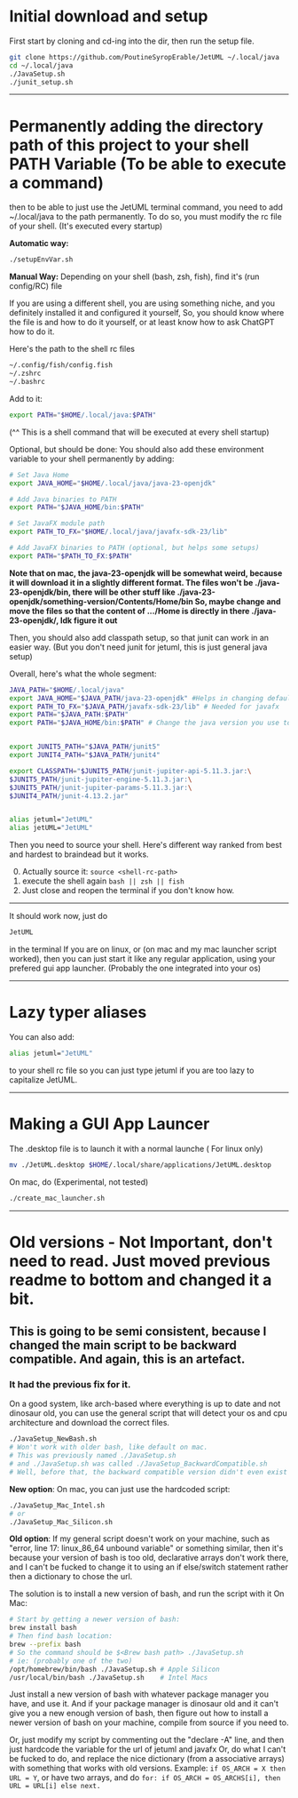 # Initial download and setup

First start by cloning and cd-ing into the dir, then run the setup file.

```bash
git clone https://github.com/PoutineSyropErable/JetUML ~/.local/java
cd ~/.local/java
./JavaSetup.sh
./junit_setup.sh
```

---

# Permanently adding the directory path of this project to your shell PATH Variable (To be able to execute a command)

then to be able to just use the JetUML terminal command, you need to add ~/.local/java to the path permanently.
To do so, you must modify the rc file of your shell. (It's executed every startup)

**Automatic way:**

```bash
./setupEnvVar.sh
```

**Manual Way:**
Depending on your shell (bash, zsh, fish), find it's (run config/RC) file

If you are using a different shell, you are using something niche, and you definitely installed it and configured it yourself,
So, you should know where the file is and how to do it yourself, or at least know how to ask ChatGPT how to do it.

Here's the path to the shell rc files

```bash
~/.config/fish/config.fish
~/.zshrc
~/.bashrc
```

Add to it:

```bash
export PATH="$HOME/.local/java:$PATH"
```

(^^ This is a shell command that will be executed at every shell startup)

Optional, but should be done:
You should also add these environment variable to your shell permanently by adding:

```bash
# Set Java Home
export JAVA_HOME="$HOME/.local/java/java-23-openjdk"

# Add Java binaries to PATH
export PATH="$JAVA_HOME/bin:$PATH"

# Set JavaFX module path
export PATH_TO_FX="$HOME/.local/java/javafx-sdk-23/lib"

# Add JavaFX binaries to PATH (optional, but helps some setups)
export PATH="$PATH_TO_FX:$PATH"
```

**Note that on mac, the java-23-openjdk will be somewhat weird, because it will download it in a slightly different format.
The files won't be ./java-23-openjdk/bin, there will be other stuff like ./java-23-openjdk/something-version/Contents/Home/bin
So, maybe change and move the files so that the content of .../Home is directly in there ./java-23-openjdk/, Idk figure it out**

Then, you should also add classpath setup, so that junit can work in an easier way. (But you don't need junit for jetuml, this is just
general java setup)

Overall, here's what the whole segment:

```bash
JAVA_PATH="$HOME/.local/java"
export JAVA_HOME="$JAVA_PATH/java-23-openjdk" #Helps in changing default java
export PATH_TO_FX="$JAVA_PATH/javafx-sdk-23/lib" # Needed for javafx
export PATH="$JAVA_PATH:$PATH"
export PATH="$JAVA_HOME/bin:$PATH" # Change the java version you use to java23 I downloaded


export JUNIT5_PATH="$JAVA_PATH/junit5"
export JUNIT4_PATH="$JAVA_PATH/junit4"

export CLASSPATH="$JUNIT5_PATH/junit-jupiter-api-5.11.3.jar:\
$JUNIT5_PATH/junit-jupiter-engine-5.11.3.jar:\
$JUNIT5_PATH/junit-jupiter-params-5.11.3.jar:\
$JUNIT4_PATH/junit-4.13.2.jar"


alias jetuml="JetUML"
alias jetUML="JetUML"
```

Then you need to source your shell. Here's different way ranked from best and hardest to braindead but it works.

0. Actually source it: `source <shell-rc-path>`
1. execute the shell again `bash || zsh || fish`
2. Just close and reopen the terminal if you don't know how.

---

It should work now, just do

```bash
JetUML
```

in the terminal
If you are on linux, or (on mac and my mac launcher script worked), then you can just start it like any regular application,
using your prefered gui app launcher. (Probably the one integrated into your os)

---

# Lazy typer aliases

You can also add:

```bash
alias jetuml="JetUML"
```

to your shell rc file so you can just type jetuml if you are too lazy to capitalize JetUML.

---

# Making a GUI App Launcer

The .desktop file is to launch it with a normal launche ( For linux only)

```bash
mv ./JetUML.desktop $HOME/.local/share/applications/JetUML.desktop
```

On mac, do (Experimental, not tested)

```bash
./create_mac_launcher.sh
```

---

# Old versions - Not Important, don't need to read. Just moved previous readme to bottom and changed it a bit.

## This is going to be semi consistent, because I changed the main script to be backward compatible. And again, this is an artefact.

### It had the previous fix for it.

On a good system, like arch-based where everything is up to date and not dinosaur old,
you can use the general script that will detect your os and cpu architecture and download the correct files.

```bash
./JavaSetup_NewBash.sh
# Won't work with older bash, like default on mac.
# This was previously named ./JavaSetup.sh
# and ./JavaSetup.sh was called ./JavaSetup_BackwardCompatible.sh
# Well, before that, the backward compatible version didn't even exist
```

**New option**:
On mac, you can just use the hardcoded script:

```bash
./JavaSetup_Mac_Intel.sh
# or
./JavaSetup_Mac_Silicon.sh
```

**Old option**:
If my general script doesn't work on your machine, such as
"error, line 17: linux_86_64 unbound variable" or something similar, then it's because your version of
bash is too old, declarative arrays don't work there, and I can't be fucked to change it to using an if else/switch statement
rather then a dictionary to chose the url.

The solution is to install a new version of bash, and run the script with it
On Mac:

```bash
# Start by getting a newer version of bash:
brew install bash
# Then find bash location:
brew --prefix bash
# So the command should be $<Brew bash path> ./JavaSetup.sh
# ie: (probably one of the two)
/opt/homebrew/bin/bash ./JavaSetup.sh # Apple Silicon
/usr/local/bin/bash ./JavaSetup.sh    # Intel Macs
```

Just install a new version of bash with whatever package manager you have, and use it.
And if your package manager is dinosaur old and it can't give you a new enough version of bash,
then figure out how to install a newer version of bash on your machine, compile from source if you need to.

Or, just modify my script by commenting out the "declare -A" line, and then just hardcode the variable for the url of jetuml and javafx
Or, do what I can't be fucked to do, and replace the nice dictionary (from a associative arrays) with something that works with old versions.
Example:
`if OS_ARCH = X then URL = Y`, or have two arrays, and do `for: if OS_ARCH = OS_ARCHS[i], then URL = URL[i] else next.`
